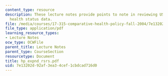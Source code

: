 ```yaml
---
content_type: resource
description: These lecture notes provide points to note in reviewing US and comparitive
  health status data.
file: /media/courses/17-315-comparative-health-policy-fall-2004/7e13202d92af3ea34cef1cbdcad716d0_hp_expnd_rsrs.pdf
file_type: application/pdf
learning_resource_types:
- Lecture Notes
ocw_type: OCWFile
parent_title: Lecture Notes
parent_type: CourseSection
resourcetype: Document
title: hp_expnd_rsrs.pdf
uid: 7e13202d-92af-3ea3-4cef-1cbdcad716d0
---
```

